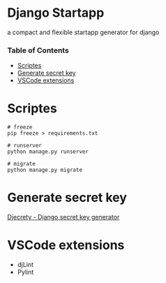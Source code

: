 # Django Startapp

a compact and flexible startapp generator for django

### Table of Contents

- [Scriptes](#scripts)
- [Generate secret key](#generate-secret-key)
- [VSCode extensions](#vscode-extensions)

# Scriptes

```shell
# freeze
pip freeze > requirements.txt

# runserver
python manage.py runserver

# migrate
python manage.py migrate

```

# Generate secret key

[Djecrety - Django secret key generator](https://djecrety.ir/)

# VSCode extensions

- djLint
- Pylint
